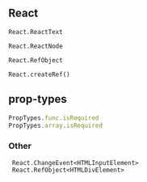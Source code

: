 ## React

```
React.ReactText

React.ReactNode

React.RefObject

React.createRef()
```



## prop-types

```javascript
PropTypes.func.isRequired
PropTypes.array.isRequired
```

### Other

```
 React.ChangeEvent<HTMLInputElement>
 React.RefObject<HTMLDivElement>
```

